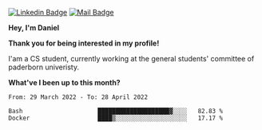 [![Linkedin Badge](https://img.shields.io/badge/-LinkedIn-0e76a8?style=flat-square&logo=Linkedin&logoColor=white)](https://www.linkedin.com/in/daniel-negi-592ba3223/)
[![Mail Badge](https://img.shields.io/badge/Gmail-D14836?style=flat-square&logo=gmail&logoColor=white)](mailto:daniel.ravi.negi@googlemail.com)

**Hey, I'm Daniel**

**Thank you for being interested in my profile!**

I'am a CS student, currently working at the general students' committee of paderborn univeristy.

**What've I been up to this month?** 

<!--START_SECTION:waka-->

```text
From: 29 March 2022 - To: 28 April 2022

Bash                     ████████████████████▓░░░░   82.83 %
Docker                   ████▒░░░░░░░░░░░░░░░░░░░░   17.17 %
```

<!--END_SECTION:waka-->
